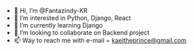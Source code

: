 - 👋 Hi, I’m @Fantazindy-KR
- 👀 I’m interested in Python, Django, React
- 🌱 I’m currently learning Django
- 💞️ I’m looking to collaborate on Backend project
- 📫 Way to reach me with e-mail = kaeltheprince@gmail.com

<!---
Fantazindy-KR/Fantazindy-KR is a ✨ special ✨ repository because its `README.md` (this file) appears on your GitHub profile.
You can click the Preview link to take a look at your changes.
--->
